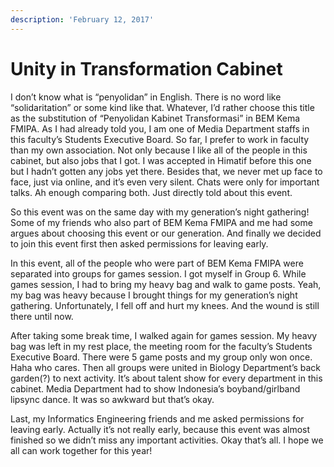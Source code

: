 ```yaml
---
description: 'February 12, 2017'
---
```


# Unity in Transformation Cabinet

I don’t know what is “penyolidan” in English. There is no word like “solidaritation” or some kind like that. Whatever, I’d rather choose this title as the substitution of “Penyolidan Kabinet Transformasi” in BEM Kema FMIPA. As I had already told you, I am one of Media Department staffs in this faculty’s Students Executive Board. So far, I prefer to work in faculty than my own association. Not only because I like all of the people in this cabinet, but also jobs that I got. I was accepted in Himatif before this one but I hadn’t gotten any jobs yet there. Besides that, we never met up face to face, just via online, and it’s even very silent. Chats were only for important talks. Ah enough comparing both. Just directly told about this event.

So this event was on the same day with my generation’s night gathering! Some of my friends who also part of BEM Kema FMIPA and me had some argues about choosing this event or our generation. And finally we decided to join this event first then asked permissions for leaving early.

In this event, all of the people who were part of BEM Kema FMIPA were separated into groups for games session. I got myself in Group 6. While games session, I had to bring my heavy bag and walk to game posts. Yeah, my bag was heavy because I brought things for my generation’s night gathering. Unfortunately, I fell off and hurt my knees. And the wound is still there until now.

After taking some break time, I walked again for games session. My heavy bag was left in my rest place, the meeting room for the faculty’s Students Executive Board. There were 5 game posts and my group only won once. Haha who cares. Then all groups were united in Biology Department’s back garden\(?\) to next activity. It’s about talent show for every department in this cabinet. Media Department had to show Indonesia’s boyband/girlband lipsync dance. It was so awkward but that’s okay.

Last, my Informatics Engineering friends and me asked permissions for leaving early. Actually it’s not really early, because this event was almost finished so we didn’t miss any important activities. Okay that’s all. I hope we all can work together for this year!

